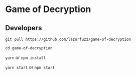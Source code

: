 # Game of Decryption

## Developers

`git pull https://github.com/lazorfuzz/game-of-decryption`

`cd game-of-decryption`

`yarn` or `npm install`

`yarn start` or `npm start`
